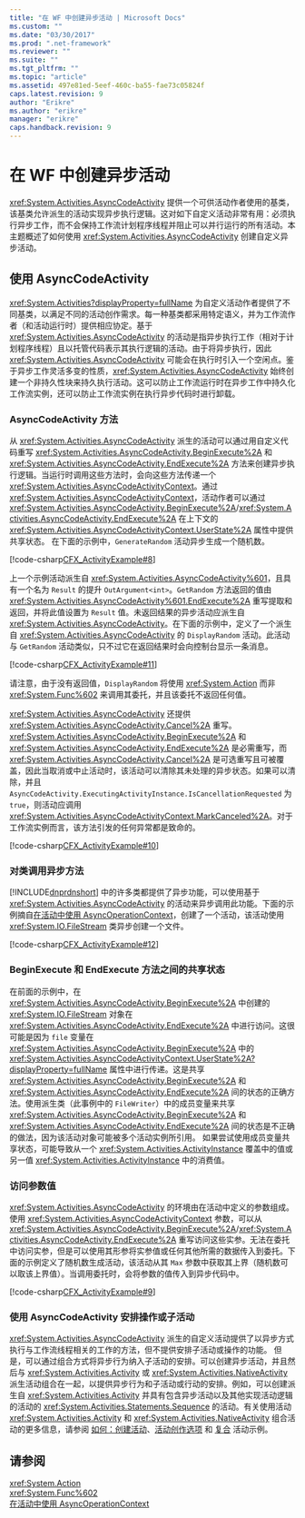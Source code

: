 ```yaml
---
title: "在 WF 中创建异步活动 | Microsoft Docs"
ms.custom: ""
ms.date: "03/30/2017"
ms.prod: ".net-framework"
ms.reviewer: ""
ms.suite: ""
ms.tgt_pltfrm: ""
ms.topic: "article"
ms.assetid: 497e81ed-5eef-460c-ba55-fae73c05824f
caps.latest.revision: 9
author: "Erikre"
ms.author: "erikre"
manager: "erikre"
caps.handback.revision: 9
---
```

# 在 WF 中创建异步活动
<xref:System.Activities.AsyncCodeActivity> 提供一个可供活动作者使用的基类，该基类允许派生的活动实现异步执行逻辑。这对如下自定义活动非常有用：必须执行异步工作，而不会保持工作流计划程序线程并阻止可以并行运行的所有活动。本主题概述了如何使用 <xref:System.Activities.AsyncCodeActivity> 创建自定义异步活动。  
  
## 使用 AsyncCodeActivity  
 <xref:System.Activities?displayProperty=fullName> 为自定义活动作者提供了不同基类，以满足不同的活动创作需求。每一种基类都采用特定语义，并为工作流作者（和活动运行时）提供相应协定。基于 <xref:System.Activities.AsyncCodeActivity> 的活动是指异步执行工作（相对于计划程序线程）且以托管代码表示其执行逻辑的活动。由于将异步执行，因此 <xref:System.Activities.AsyncCodeActivity> 可能会在执行时引入一个空闲点。鉴于异步工作灵活多变的性质，<xref:System.Activities.AsyncCodeActivity> 始终创建一个非持久性块来持久执行活动。这可以防止工作流运行时在异步工作中持久化工作流实例，还可以防止工作流实例在执行异步代码时进行卸载。  
  
### AsyncCodeActivity 方法  
 从 <xref:System.Activities.AsyncCodeActivity> 派生的活动可以通过用自定义代码重写 <xref:System.Activities.AsyncCodeActivity.BeginExecute%2A> 和 <xref:System.Activities.AsyncCodeActivity.EndExecute%2A> 方法来创建异步执行逻辑。当运行时调用这些方法时，会向这些方法传递一个 <xref:System.Activities.AsyncCodeActivityContext>。通过 <xref:System.Activities.AsyncCodeActivityContext>，活动作者可以通过 <xref:System.Activities.AsyncCodeActivity.BeginExecute%2A>\/<xref:System.Activities.AsyncCodeActivity.EndExecute%2A> 在上下文的 <xref:System.Activities.AsyncCodeActivityContext.UserState%2A> 属性中提供共享状态。 在下面的示例中，`GenerateRandom` 活动异步生成一个随机数。  
  
 [!code-csharp[CFX_ActivityExample#8](../../../samples/snippets/csharp/VS_Snippets_CFX/CFX_ActivityExample/cs/Program.cs#8)]  
  
 上一个示例活动派生自 <xref:System.Activities.AsyncCodeActivity%601>，且具有一个名为 `Result` 的提升 `OutArgument<int>`。`GetRandom` 方法返回的值由 <xref:System.Activities.AsyncCodeActivity%601.EndExecute%2A> 重写提取和返回，并将此值设置为 `Result` 值。未返回结果的异步活动应派生自 <xref:System.Activities.AsyncCodeActivity>。在下面的示例中，定义了一个派生自 <xref:System.Activities.AsyncCodeActivity> 的 `DisplayRandom` 活动。此活动与 `GetRandom` 活动类似，只不过它在返回结果时会向控制台显示一条消息。  
  
 [!code-csharp[CFX_ActivityExample#11](../../../samples/snippets/csharp/VS_Snippets_CFX/CFX_ActivityExample/cs/Program.cs#11)]  
  
 请注意，由于没有返回值，`DisplayRandom` 将使用 <xref:System.Action> 而非 <xref:System.Func%602> 来调用其委托，并且该委托不返回任何值。  
  
 <xref:System.Activities.AsyncCodeActivity> 还提供 <xref:System.Activities.AsyncCodeActivity.Cancel%2A> 重写。<xref:System.Activities.AsyncCodeActivity.BeginExecute%2A> 和 <xref:System.Activities.AsyncCodeActivity.EndExecute%2A> 是必需重写，而 <xref:System.Activities.AsyncCodeActivity.Cancel%2A> 是可选重写且可被覆盖，因此当取消或中止活动时，该活动可以清除其未处理的异步状态。如果可以清除，并且 `AsyncCodeActivity.ExecutingActivityInstance.IsCancellationRequested` 为 `true`，则活动应调用 <xref:System.Activities.AsyncCodeActivityContext.MarkCanceled%2A>。对于工作流实例而言，该方法引发的任何异常都是致命的。  
  
 [!code-csharp[CFX_ActivityExample#10](../../../samples/snippets/csharp/VS_Snippets_CFX/CFX_ActivityExample/cs/Program.cs#10)]  
  
### 对类调用异步方法  
 [!INCLUDE[dnprdnshort](../../../includes/dnprdnshort-md.md)] 中的许多类都提供了异步功能，可以使用基于 <xref:System.Activities.AsyncCodeActivity> 的活动来异步调用此功能。下面的示例摘自[在活动中使用 AsyncOperationContext](../../../docs/framework/windows-workflow-foundation/samples/using-asyncoperationcontext-in-an-activity-sample.md)，创建了一个活动，该活动使用 <xref:System.IO.FileStream> 类异步创建一个文件。  
  
 [!code-csharp[CFX_ActivityExample#12](../../../samples/snippets/csharp/VS_Snippets_CFX/CFX_ActivityExample/cs/Program.cs#12)]  
  
### BeginExecute 和 EndExecute 方法之间的共享状态  
 在前面的示例中，在 <xref:System.Activities.AsyncCodeActivity.BeginExecute%2A> 中创建的 <xref:System.IO.FileStream> 对象在 <xref:System.Activities.AsyncCodeActivity.EndExecute%2A> 中进行访问。这很可能是因为 `file` 变量在 <xref:System.Activities.AsyncCodeActivity.BeginExecute%2A> 中的 <xref:System.Activities.AsyncCodeActivityContext.UserState%2A?displayProperty=fullName> 属性中进行传递。这是共享 <xref:System.Activities.AsyncCodeActivity.BeginExecute%2A> 和 <xref:System.Activities.AsyncCodeActivity.EndExecute%2A> 间的状态的正确方法。使用派生类（此事例中的 `FileWriter`）中的成员变量来共享 <xref:System.Activities.AsyncCodeActivity.BeginExecute%2A> 和 <xref:System.Activities.AsyncCodeActivity.EndExecute%2A> 间的状态是不正确的做法，因为该活动对象可能被多个活动实例所引用。  如果尝试使用成员变量共享状态，可能导致从一个 <xref:System.Activities.ActivityInstance> 覆盖中的值或另一值 <xref:System.Activities.ActivityInstance> 中的消费值。  
  
### 访问参数值  
 <xref:System.Activities.AsyncCodeActivity> 的环境由在活动中定义的参数组成。使用 <xref:System.Activities.AsyncCodeActivityContext> 参数，可以从 <xref:System.Activities.AsyncCodeActivity.BeginExecute%2A>\/<xref:System.Activities.AsyncCodeActivity.EndExecute%2A> 重写访问这些实参。无法在委托中访问实参，但是可以使用其形参将实参值或任何其他所需的数据传入到委托。下面的示例定义了随机数生成活动，该活动从其 `Max` 参数中获取其上界（随机数可以取该上界值）。当调用委托时，会将参数的值传入到异步代码中。  
  
 [!code-csharp[CFX_ActivityExample#9](../../../samples/snippets/csharp/VS_Snippets_CFX/CFX_ActivityExample/cs/Program.cs#9)]  
  
### 使用 AsyncCodeActivity 安排操作或子活动  
 <xref:System.Activities.AsyncCodeActivity> 派生的自定义活动提供了以异步方式执行与工作流线程相关的工作的方法，但不提供安排子活动或操作的功能。 但是，可以通过组合方式将异步行为纳入子活动的安排。可以创建异步活动，并且然后与 <xref:System.Activities.Activity> 或 <xref:System.Activities.NativeActivity> 派生活动组合在一起，以提供异步行为和子活动或行动的安排。例如，可以创建派生自 <xref:System.Activities.Activity> 并具有包含异步活动以及其他实现活动逻辑的活动的 <xref:System.Activities.Statements.Sequence> 的活动。有关使用活动 <xref:System.Activities.Activity> 和 <xref:System.Activities.NativeActivity> 组合活动的更多信息，请参阅 [如何：创建活动](../../../docs/framework/windows-workflow-foundation//how-to-create-an-activity.md)、[活动创作选项](../../../docs/framework/windows-workflow-foundation//activity-authoring-options-in-wf.md) 和 [复合](../../../docs/framework/windows-workflow-foundation/samples/composite.md) 活动示例。  
  
## 请参阅  
 <xref:System.Action>   
 <xref:System.Func%602>   
 [在活动中使用 AsyncOperationContext](../../../docs/framework/windows-workflow-foundation/samples/using-asyncoperationcontext-in-an-activity-sample.md)